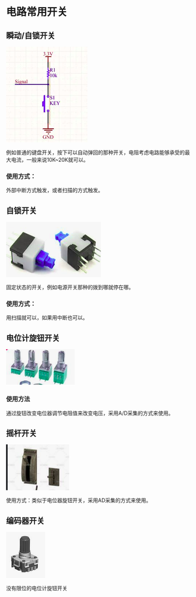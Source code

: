 # 电路常用开关

## 瞬动/自锁开关
![Pasted image 20210308151436](../../../../pictures/Pasted%20image%2020210308151436.png)

例如普通的键盘开关，按下可以自动弹回的那种开关，电阻考虑电路能够承受的最大电流，一般来说10K~20K就可以。  
### 使用方式：

外部中断方式触发，或者扫描的方式触发。  
## 自锁开关

![Pasted image 20210308151536](../../../../pictures/Pasted%20image%2020210308151536.png)

固定状态的开关，例如电源开关那种的拨到哪就停在哪。  

### 使用方式：

用扫描就可以，如果用中断也可以。  

## 电位计旋钮开关

![Pasted image 20210308151611](../../../../pictures/Pasted%20image%2020210308151611.png)

### 使用方法

通过旋钮改变电位器调节电阻值来改变电压，采用A/D采集的方式来使用。  

## 摇杆开关

![Pasted image 20210308151643](../../../../pictures/Pasted%20image%2020210308151643.png)

使用方式：类似于电位器旋钮开关，采用AD采集的方式来使用。  

## 编码器开关

![Pasted image 20210308151739](../../../../pictures/Pasted%20image%2020210308151739.png)

没有限位的电位计旋钮开关